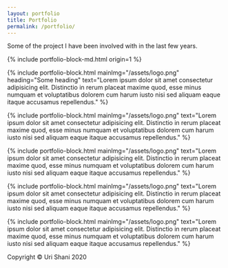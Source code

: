 ```yaml
---
layout: portfolio
title: Portfolio
permalink: /portfolio/
---
```


Some of the project I have been involved with in the last few years.

<div class="portfolio-content">

{% include portfolio-block-md.html origin=1 %}

{% include portfolio-block.html mainImg="/assets/logo.png" heading="Some heading" text="Lorem ipsum dolor sit amet consectetur adipisicing elit. Distinctio in rerum placeat maxime quod, esse minus numquam et voluptatibus dolorem cum harum iusto nisi sed aliquam eaque itaque accusamus repellendus." %}

{% include portfolio-block.html mainImg="/assets/logo.png" text="Lorem ipsum dolor sit amet consectetur adipisicing elit. Distinctio in rerum placeat maxime quod, esse minus numquam et voluptatibus dolorem cum harum iusto nisi sed aliquam eaque itaque accusamus repellendus." %}

{% include portfolio-block.html mainImg="/assets/logo.png" text="Lorem ipsum dolor sit amet consectetur adipisicing elit. Distinctio in rerum placeat maxime quod, esse minus numquam et voluptatibus dolorem cum harum iusto nisi sed aliquam eaque itaque accusamus repellendus." %}

{% include portfolio-block.html mainImg="/assets/logo.png" text="Lorem ipsum dolor sit amet consectetur adipisicing elit. Distinctio in rerum placeat maxime quod, esse minus numquam et voluptatibus dolorem cum harum iusto nisi sed aliquam eaque itaque accusamus repellendus." %}

{% include portfolio-block.html mainImg="/assets/logo.png" text="Lorem ipsum dolor sit amet consectetur adipisicing elit. Distinctio in rerum placeat maxime quod, esse minus numquam et voluptatibus dolorem cum harum iusto nisi sed aliquam eaque itaque accusamus repellendus." %}

</div>

Copyright &#169; Uri Shani 2020

